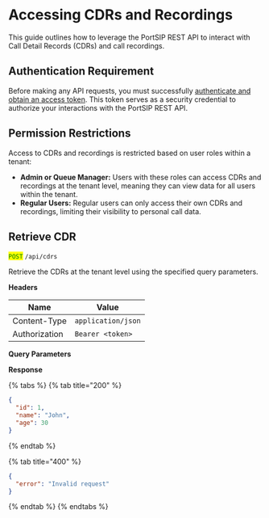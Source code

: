 # Accessing CDRs and Recordings

This guide outlines how to leverage the PortSIP REST API to interact with Call Detail Records (CDRs) and call recordings.

## **Authentication Requirement**

Before making any API requests, you must successfully [authenticate and obtain an access token](authentication.md). This token serves as a security credential to authorize your interactions with the PortSIP REST API.

## **Permission Restrictions**

Access to CDRs and recordings is restricted based on user roles within a tenant:

* **Admin or Queue Manager:** Users with these roles can access CDRs and recordings at the tenant level, meaning they can view data for all users within the tenant.
* **Regular Users:** Regular users can only access their own CDRs and recordings, limiting their visibility to personal call data.

## Retrieve CDR <a href="#id-2-retrieve-cdr-list" id="id-2-retrieve-cdr-list"></a>

<mark style="color:green;">`POST`</mark> `/api/cdrs`

Retrieve the CDRs at the tenant level using the specified query parameters.

**Headers**

| Name          | Value              |
| ------------- | ------------------ |
| Content-Type  | `application/json` |
| Authorization | `Bearer <token>`   |

**Query Parameters**



**Response**

{% tabs %}
{% tab title="200" %}
```json
{
  "id": 1,
  "name": "John",
  "age": 30
}
```
{% endtab %}

{% tab title="400" %}
```json
{
  "error": "Invalid request"
}
```
{% endtab %}
{% endtabs %}







